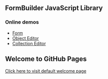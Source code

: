 ## FormBuilder JavaScript Library

### Online demos

 - [Form](https://tsv2013.github.io/form-builder/examples/form.html)
 - [Object Editor](https://tsv2013.github.io/form-builder/examples/object.html)
 - [Collection Editor](https://tsv2013.github.io/form-builder/examples/collection.html)


## Welcome to GitHub Pages
[Click here to visit default welcome page](about.md)
